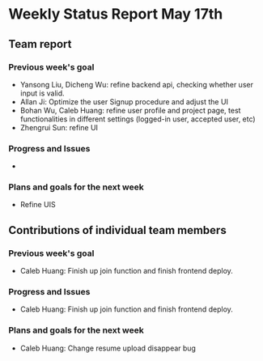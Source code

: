 # Weekly Status Report May 17th


## Team report
### Previous week's goal
* Yansong Liu, Dicheng Wu: refine backend api, checking whether user input is valid.
* Allan Ji: Optimize the user Signup procedure and adjust the UI
* Bohan Wu, Caleb Huang: refine user profile and project page, test functionalities in different settings (logged-in user, accepted user, etc)
* Zhengrui Sun: refine UI


### Progress and Issues
* 


### Plans and goals for the next week
* Refine UIS



## Contributions of individual team members
### Previous week's goal
* Caleb Huang: Finish up join function and finish frontend deploy.


### Progress and Issues
* Caleb Huang: Finish up join function and finish frontend deploy.

### Plans and goals for the next week
* Caleb Huang: Change resume upload disappear bug